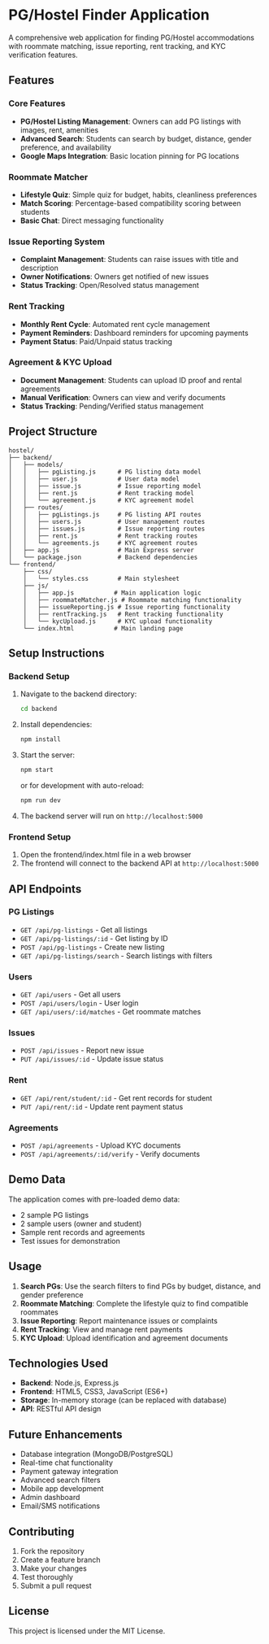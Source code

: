 # PG/Hostel Finder Application

A comprehensive web application for finding PG/Hostel accommodations with roommate matching, issue reporting, rent tracking, and KYC verification features.

## Features

### Core Features
- **PG/Hostel Listing Management**: Owners can add PG listings with images, rent, amenities
- **Advanced Search**: Students can search by budget, distance, gender preference, and availability
- **Google Maps Integration**: Basic location pinning for PG locations

### Roommate Matcher
- **Lifestyle Quiz**: Simple quiz for budget, habits, cleanliness preferences
- **Match Scoring**: Percentage-based compatibility scoring between students
- **Basic Chat**: Direct messaging functionality

### Issue Reporting System
- **Complaint Management**: Students can raise issues with title and description
- **Owner Notifications**: Owners get notified of new issues
- **Status Tracking**: Open/Resolved status management

### Rent Tracking
- **Monthly Rent Cycle**: Automated rent cycle management
- **Payment Reminders**: Dashboard reminders for upcoming payments
- **Payment Status**: Paid/Unpaid status tracking

### Agreement & KYC Upload
- **Document Management**: Students can upload ID proof and rental agreements
- **Manual Verification**: Owners can view and verify documents
- **Status Tracking**: Pending/Verified status management

## Project Structure

```
hostel/
├── backend/
│   ├── models/
│   │   ├── pgListing.js      # PG listing data model
│   │   ├── user.js           # User data model
│   │   ├── issue.js          # Issue reporting model
│   │   ├── rent.js           # Rent tracking model
│   │   └── agreement.js      # KYC agreement model
│   ├── routes/
│   │   ├── pgListings.js     # PG listing API routes
│   │   ├── users.js          # User management routes
│   │   ├── issues.js         # Issue reporting routes
│   │   ├── rent.js           # Rent tracking routes
│   │   └── agreements.js     # KYC agreement routes
│   ├── app.js                # Main Express server
│   └── package.json          # Backend dependencies
└── frontend/
    ├── css/
    │   └── styles.css        # Main stylesheet
    ├── js/
    │   ├── app.js           # Main application logic
    │   ├── roommateMatcher.js # Roommate matching functionality
    │   ├── issueReporting.js # Issue reporting functionality
    │   ├── rentTracking.js   # Rent tracking functionality
    │   └── kycUpload.js      # KYC upload functionality
    └── index.html           # Main landing page
```

## Setup Instructions

### Backend Setup

1. Navigate to the backend directory:
   ```bash
   cd backend
   ```

2. Install dependencies:
   ```bash
   npm install
   ```

3. Start the server:
   ```bash
   npm start
   ```
   or for development with auto-reload:
   ```bash
   npm run dev
   ```

4. The backend server will run on `http://localhost:5000`

### Frontend Setup

1. Open the frontend/index.html file in a web browser
2. The frontend will connect to the backend API at `http://localhost:5000`

## API Endpoints

### PG Listings
- `GET /api/pg-listings` - Get all listings
- `GET /api/pg-listings/:id` - Get listing by ID
- `POST /api/pg-listings` - Create new listing
- `GET /api/pg-listings/search` - Search listings with filters

### Users
- `GET /api/users` - Get all users
- `POST /api/users/login` - User login
- `GET /api/users/:id/matches` - Get roommate matches

### Issues
- `POST /api/issues` - Report new issue
- `PUT /api/issues/:id` - Update issue status

### Rent
- `GET /api/rent/student/:id` - Get rent records for student
- `PUT /api/rent/:id` - Update rent payment status

### Agreements
- `POST /api/agreements` - Upload KYC documents
- `POST /api/agreements/:id/verify` - Verify documents

## Demo Data

The application comes with pre-loaded demo data:
- 2 sample PG listings
- 2 sample users (owner and student)
- Sample rent records and agreements
- Test issues for demonstration

## Usage

1. **Search PGs**: Use the search filters to find PGs by budget, distance, and gender preference
2. **Roommate Matching**: Complete the lifestyle quiz to find compatible roommates
3. **Issue Reporting**: Report maintenance issues or complaints
4. **Rent Tracking**: View and manage rent payments
5. **KYC Upload**: Upload identification and agreement documents

## Technologies Used

- **Backend**: Node.js, Express.js
- **Frontend**: HTML5, CSS3, JavaScript (ES6+)
- **Storage**: In-memory storage (can be replaced with database)
- **API**: RESTful API design

## Future Enhancements

- Database integration (MongoDB/PostgreSQL)
- Real-time chat functionality
- Payment gateway integration
- Advanced search filters
- Mobile app development
- Admin dashboard
- Email/SMS notifications

## Contributing

1. Fork the repository
2. Create a feature branch
3. Make your changes
4. Test thoroughly
5. Submit a pull request

## License

This project is licensed under the MIT License.
